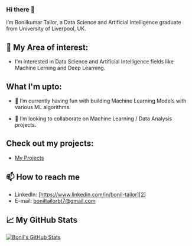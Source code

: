### Hi there 👋

I’m Bonilkumar Tailor, a Data Science and Artificial Intelligence graduate from University of Liverpool, UK.

## 👀 My Area of interest:
- I’m interested in Data Science and Artificial Intelligence fields like Machine Lerning and Deep Learning.


## What I'm upto:

- 🌱 I’m currently having fun with building Machine Learning Models with various ML algorithms.

- 💞️ I’m looking to collaborate on Machine Learning / Data Analysis projects.

## Check out my projects:
- [My Projects](https://github.com/BonilTailor?tab=repositories)

## 📫 How to reach me 

- LinkedIn: [https://www.linkedin.com/in/bonil-tailor][2]
- E-mail: [boniltailorbt7@gmail.com][3]

## &#x1f4c8; My GitHub Stats

<a href="https://github.com/BonilTailor">
  <img align="center" src="https://github-readme-stats.vercel.app/api?username=BonilTailor&show_icons=true&line_height=27&count_private=true&title_color=ffffff&text_color=c9cacc&icon_color=2bbc8a&bg_color=1d1f21" alt="Bonil's GitHub Stats" />
</a>


[2]: https://www.linkedin.com/in/bonil-tailor/
[3]: boniltailorbt7@gmail.com

